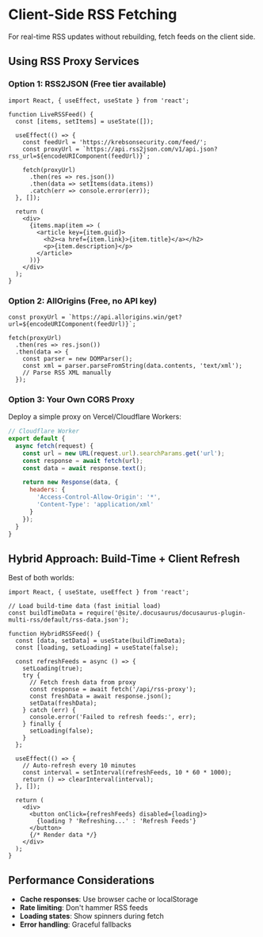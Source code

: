 # Client-Side RSS Fetching

For real-time RSS updates without rebuilding, fetch feeds on the client side.

## Using RSS Proxy Services

### Option 1: RSS2JSON (Free tier available)

```tsx
import React, { useEffect, useState } from 'react';

function LiveRSSFeed() {
  const [items, setItems] = useState([]);

  useEffect(() => {
    const feedUrl = 'https://krebsonsecurity.com/feed/';
    const proxyUrl = `https://api.rss2json.com/v1/api.json?rss_url=${encodeURIComponent(feedUrl)}`;

    fetch(proxyUrl)
      .then(res => res.json())
      .then(data => setItems(data.items))
      .catch(err => console.error(err));
  }, []);

  return (
    <div>
      {items.map(item => (
        <article key={item.guid}>
          <h2><a href={item.link}>{item.title}</a></h2>
          <p>{item.description}</p>
        </article>
      ))}
    </div>
  );
}
```

### Option 2: AllOrigins (Free, no API key)

```tsx
const proxyUrl = `https://api.allorigins.win/get?url=${encodeURIComponent(feedUrl)}`;

fetch(proxyUrl)
  .then(res => res.json())
  .then(data => {
    const parser = new DOMParser();
    const xml = parser.parseFromString(data.contents, 'text/xml');
    // Parse RSS XML manually
  });
```

### Option 3: Your Own CORS Proxy

Deploy a simple proxy on Vercel/Cloudflare Workers:

```js
// Cloudflare Worker
export default {
  async fetch(request) {
    const url = new URL(request.url).searchParams.get('url');
    const response = await fetch(url);
    const data = await response.text();

    return new Response(data, {
      headers: {
        'Access-Control-Allow-Origin': '*',
        'Content-Type': 'application/xml'
      }
    });
  }
}
```

## Hybrid Approach: Build-Time + Client Refresh

Best of both worlds:

```tsx
import React, { useState, useEffect } from 'react';

// Load build-time data (fast initial load)
const buildTimeData = require('@site/.docusaurus/docusaurus-plugin-multi-rss/default/rss-data.json');

function HybridRSSFeed() {
  const [data, setData] = useState(buildTimeData);
  const [loading, setLoading] = useState(false);

  const refreshFeeds = async () => {
    setLoading(true);
    try {
      // Fetch fresh data from proxy
      const response = await fetch('/api/rss-proxy');
      const freshData = await response.json();
      setData(freshData);
    } catch (err) {
      console.error('Failed to refresh feeds:', err);
    } finally {
      setLoading(false);
    }
  };

  useEffect(() => {
    // Auto-refresh every 10 minutes
    const interval = setInterval(refreshFeeds, 10 * 60 * 1000);
    return () => clearInterval(interval);
  }, []);

  return (
    <div>
      <button onClick={refreshFeeds} disabled={loading}>
        {loading ? 'Refreshing...' : 'Refresh Feeds'}
      </button>
      {/* Render data */}
    </div>
  );
}
```

## Performance Considerations

- **Cache responses**: Use browser cache or localStorage
- **Rate limiting**: Don't hammer RSS feeds
- **Loading states**: Show spinners during fetch
- **Error handling**: Graceful fallbacks
